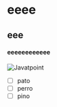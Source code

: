 # eeee
## eee
#### eeeeeeeeeeee
![Javatpoint](https://media-exp1.licdn.com/dms/image/C4D0BAQEwg5FK93uumQ/company-logo_200_200/0/1519923012279?e=2147483647&v=beta&t=63CNoS8OTR4lHjPhHSO7eFFqwLGwYunWfyDBV3tdc0c)  


- [ ] pato
- [ ] perro
- [ ] pino
